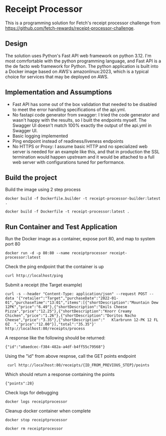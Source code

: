 # Receipt Processor
This is a programming solution for Fetch's receipt processor challenge from https://github.com/fetch-rewards/receipt-processor-challenge.

## Design
The solution uses Python's Fast API web framework on python 3.12.  I'm most comrfortable with the python programming language, and Fast API is a the de facto web framework for Python.  The python application is built into a Docker image based on AWS's amazonlinux:2023, which is a typical choice for services that may be deployed on AWS.  

## Implementation and Assumptions

- Fast API has some out of the box validation that needed to be disabled to meet the error handling specifications of the api.yml.
- No fastapi code generator from swagger: I tried the code generator and wasn't happy with the results, so I built the endpoints myself.  The Swagger UI doesn't match 100% exactly the output of the api.yml in Swagger UI.
- Basic logging implemented
- Ping endpoint instead of readiness/liveness endpoints
- No HTTPS or Proxy: I assume basic HTTP and no specialized web server is needed for an example like this, and that in production the SSL termination would happen upstream and it would be attached to a full web server with configurations tuned for performance.

## Build the project

Build the image using 2 step process
```
docker build -f Dockerfile.builder -t receipt-processor-builder:latest .

docker build -f Dockerfile -t receipt-processor:latest .
```

## Run Container and Test Application

Run the Docker image as a container, expose port 80, and map to system port 80
```
docker run -d -p 80:80 --name receiptprocessor receipt-processor:latest
```

Check the ping endpoint that the container is up
```
curl http://localhost/ping
```

Submit a receipt (the Target example)
```
curl -s --header "Content-Type: application/json" --request POST --data '{"retailer":"Target","purchaseDate":"2022-01-01","purchaseTime":"13:01","items":[{"shortDescription":"Mountain Dew 12PK","price":"6.49"},{"shortDescription":"Emils Cheese Pizza","price":"12.25"},{"shortDescription":"Knorr Creamy Chicken","price":"1.26"},{"shortDescription":"Doritos Nacho Cheese","price":"3.35"},{"shortDescription":"   Klarbrunn 12-PK 12 FL OZ  ","price":"12.00"}],"total":"35.35"}' http://localhost:80/receipts/process
```

A response like the following should be returned:
```
{"id":"a0aedcec-f384-482a-a4df-b4ff55c79568"}
```

Using the "id" from above respnse, call the GET points endpoint
```
 curl http://localhost:80/receipts/{ID_FROM_PREVIOUS_STEP}/points
 ```

 Which should return a response containing the points
 ```
 {"points":28}
 ```


Check logs for debugging
```
docker logs receiptprocessor
```

Cleanup docker container when complete
```
docker stop receiptprocessor

docker rm receiptprocessor
```







